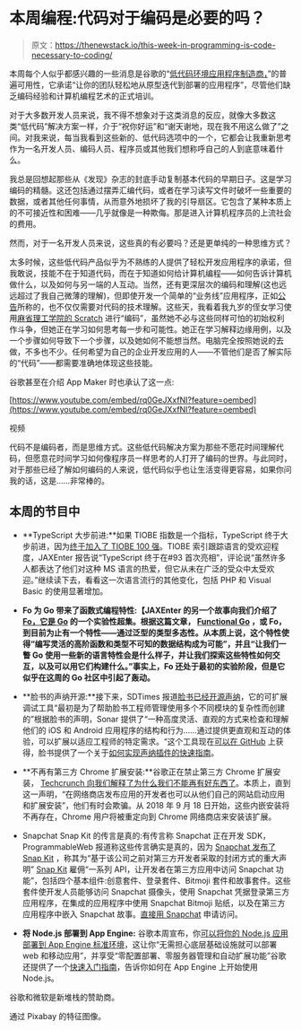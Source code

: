 # 本周编程:代码对于编码是必要的吗？

> 原文：<https://thenewstack.io/this-week-in-programming-is-code-necessary-to-coding/>

本周每个人似乎都感兴趣的一些消息是谷歌的“[低代码环境应用程序制造商，](https://sdtimes.com/lowcode/googles-low-code-environment-app-maker-is-now-available/)”的普遍可用性，它承诺“让你的团队轻松地从原型迭代到部署的应用程序”，尽管他们缺乏编码经验和计算机编程艺术的正式培训。

对于大多数开发人员来说，我不得不想象对于这类消息的反应，就像大多数这类“低代码”解决方案一样，介于“祝你好运”和“谢天谢地，现在我不用这么做了”之间。对我来说，每当我看到这些新的、低代码选项中的一个，它都会让我重新思考作为一名开发人员、编码人员、程序员或其他我们想称呼自己的人到底意味着什么。

我总是回想起那些从《发现》杂志的封底手动复制基本代码的早期日子。这是学习编码的精髓。这还包括通过摆弄汇编代码，或者在学习读写文件时破坏一些重要的数据，或者其他任何事情，从而意外地损坏了我的引导扇区。它包含了某种本质上的不可接近性和困难——几乎就像是一种欺侮。那是进入计算机程序员的上流社会的费用。

然而，对于一名开发人员来说，这些真的有必要吗？还是更单纯的一种思维方式？

太多时候，这些低代码产品似乎为不熟练的人提供了轻松开发应用程序的承诺，但我敢说，技能不在于知道代码，而在于知道如何给计算机编程——如何告诉计算机做什么，以及如何与另一端的人互动。当然，还有更深层次的编码和理解(这也远远超过了我自己微薄的理解)，但即使开发一个简单的“业务线”应用程序，正如[公告](https://www.blog.google/products/g-suite/build-apps-your-business-needs-app-maker/)所称的，也不仅仅需要对代码的技术理解。这些天，我看着我九岁的侄女学习使用[麻省理工学院的 Scratch](https://scratch.mit.edu/) 进行“编码”，虽然她不必与这些同样可怕的初始权利作斗争，但她正在学习如何思考每一步和可能性。她正在学习解释边缘用例，以及一个步骤如何导致下一个步骤，以及她如何不能想当然。电脑完全按照她说的去做，不多也不少。任何希望为自己的企业开发应用的人——不管他们是否了解实际的“代码”——都需要准确地体现这些技能。

谷歌甚至在介绍 App Maker 时也承认了这一点:

[https://www.youtube.com/embed/rq0GeJXxfNI?feature=oembed](https://www.youtube.com/embed/rq0GeJXxfNI?feature=oembed)

视频

代码不是编码者，而是思维方式。这些低代码解决方案为那些不愿花时间理解代码，但愿意花时间学习如何像程序员一样思考的人打开了编码的世界。与此同时，对于那些已经了解如何编码的人来说，低代码似乎也让生活变得更容易，如果你问我的话，这是……非常棒的。

## 本周的节目中

*   **TypeScript 大步前进:**如果 TIOBE 指数是一个指标，TypeScript 终于大步前进，因为[终于加入了 TIOBE 100 强](https://jaxenter.com/typescript-tiobe-june-2018-145492.html)。TIOBE 索引跟踪语言的受欢迎程度，JAXEnter 报告说“TypeScript 终于在#93 首次亮相”，评论说“虽然许多人都表达了他们对这种 MS 语言的热爱，但它从未在广泛的受众中太受欢迎。”继续读下去，看看这一次语言流行的其他变化，包括 PHP 和 Visual Basic 的使用显著增加。
*   **Fo 为 Go 带来了函数式编程特性:【JAXEnter 的另一个故事向我们介绍了 [Fo，它是 Go](https://jaxenter.com/meet-fo-go-superset-145570.html) 的一个实验性超集。根据这篇文章， [Functional Go](https://github.com/albrow/fo) ，或 Fo，到目前为止有一个特性——通过泛型的类型多态性。从本质上说，这个特性使得“编写灵活的高阶函数和类型不可知的数据结构成为可能”，并且“让我们一瞥 Go 使用一些新的语言特性会是什么样子，并让我们探索这些特性如何交互，以及可以用它们构建什么。”事实上，Fo 还处于最初的实验阶段，但是它似乎在这周的 Go 社区中引起了轰动。**

*   **脸书的声纳开源:**接下来，SDTimes 报道[脸书已经开源声纳](https://sdtimes.com/os/facebook-open-sources-sonar/)，它的可扩展调试工具“最初是为了帮助脸书工程师管理使用多个不同模块的复杂性而创建的”根据脸书的声明，Sonar 提供了“一种高度灵活、直观的方式来检查和理解他们的 iOS 和 Android 应用程序的结构和行为……通过提供更直观和互动的体验，可以扩展以适应工程师的特定需求。“这个工具现在[可以在 GitHub](https://l.facebook.com/l.php?u=https%3A%2F%2Ffbsonar.com%2F&h=AT1hsbBsmbjh6mgTw7s5FlAwPC9Tipf0Te2ahzs8P1Ux6C7BC6H-xGnyY7_L1QmNm_q2o41f8u96W7kRE1kH-Z5y9h0O-FlLh2GLdadENbbQfsXQQzkY1NJTEo7OuSqmbJ7hBJ0f1WEfOQ) 上获得，脸书提供了一个关于[如何实现声纳插件的快速指南](https://fbsonar.com/docs/getting-started.html#setup)。
*   **不再有第三方 Chrome 扩展安装:**谷歌正在禁止第三方 Chrome 扩展安装， [Techcrunch 向我们解释了为什么我们不能再有好东西了](https://techcrunch.com/2018/06/12/google-puts-an-end-to-chrome-extension-installs-from-third-party-sites/)。本质上，直到这一声明，“在网络商店发布应用的开发者也可以从他们自己的网站启动应用和扩展安装”，他们有时会欺骗。从 2018 年 9 月 18 日开始，这些内嵌安装将不再存在，Chrome 用户将被重定向到 Chrome 网络商店来安装该扩展。
*   Snapchat Snap Kit 的传言是真的:有传言称 Snapchat 正在开发 SDK，ProgrammableWeb 报道称这些传言确实是真的，因为 [Snapchat 发布了 Snap Kit](https://www.programmableweb.com/news/snapchat-launches-snap-kit/brief/2018/06/14) ，称其为“基于该公司之前对第三方开发者采取的封闭方式的重大声明” [Snap Kit](https://kit.snapchat.com/) 雇佣“一系列 API，让开发者在第三方应用中访问 Snapchat 功能”，包括四个基本组件:创意套件、登录套件、Bitmoji 套件和故事套件。这些套件使开发人员能够访问 Snapchat 摄像头，使用 Snapchat 凭据登录第三方应用程序，在集成的应用程序中使用 Snapchat Bitmoji 贴纸，以及在第三方应用程序中嵌入 Snapchat 故事。[直接用 Snapchat](https://accounts.snapchat.com/accounts/login?continue=https%3A%2F%2Faccounts.snapchat.com%2Faccounts%2Fsso%3Fclient_id%3Dsnap-connect--prod) 申请访问。
*   **将 Node.js 部署到 App Engine:** 谷歌本周宣布，你[可以将你的 Node.js 应用部署到 App Engine 标准环境](http://cloudplatform.googleblog.com/2018/06/Now-you-can-deploy-your-Node-js-app-to-App-Engine-standard-environment.html)，这让你“无需担心底层基础设施就可以部署 web 和移动应用”，并享受“零配置部署、零服务器管理和自动扩展功能”谷歌还提供了一个[快速入门指南](https://cloud.google.com/appengine/docs/standard/nodejs/quickstart)，告诉你如何在 App Engine 上开始使用 Node.js。

谷歌和微软是新堆栈的赞助商。

通过 Pixabay 的特征图像。

<svg xmlns:xlink="http://www.w3.org/1999/xlink" viewBox="0 0 68 31" version="1.1"><title>Group</title> <desc>Created with Sketch.</desc></svg>
